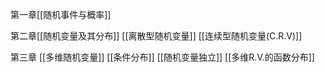 第一章[[随机事件与概率]]

第二章[[随机变量及其分布]]
[[离散型随机变量]]
[[连续型随机变量(C.R.V)]]

第三章
[[多维随机变量]]
[[条件分布]]
[[随机变量独立]]
[[多维R.V.的函数分布]]